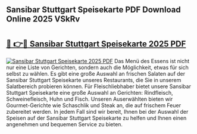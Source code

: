 ## Sansibar Stuttgart Speisekarte PDF Download Online 2025 VSkRv

# <h2><a href="http://gcbpm94.nevu.top/?p=Sansibar+Stuttgart+Speisekarte">🔗 👉🔴 Sansibar Stuttgart Speisekarte 2025 PDF</a></h2>

[![Sansibar Stuttgart Speisekarte 2025 PDF](https://i.imgur.com/dBaPXMq.png)](http://gcbpm94.nevu.top/?p=Sansibar+Stuttgart+Speisekarte)
Das Menü des Essens ist nicht nur eine Liste von Gerichten, sondern auch die Möglichkeit, etwas für sich selbst zu wählen. Es gibt eine große Auswahl an frischen Salaten auf der Sansibar Stuttgart Speisekarte unseres Restaurants, die Sie in unserem Salatbereich probieren können. Für Fleischliebhaber bietet unsere Sansibar Stuttgart Speisekarte eine große Auswahl an Gerichten: Rindfleisch, Schweinefleisch, Huhn und Fisch. Unseren Auserwählten bieten wir Gourmet-Gerichte wie Schaschlik und Steak an, die auf frischem Feuer zubereitet werden. In jedem Fall sind wir bereit, Ihnen bei der Auswahl der Speisen auf der Sansibar Stuttgart Speisekarte zu helfen und Ihnen einen angenehmen und bequemen Service zu bieten.
